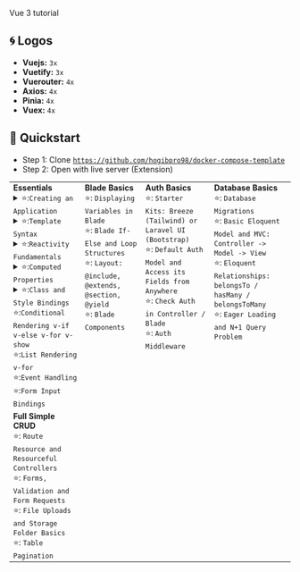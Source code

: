 Vue 3 tutorial

## 🌀 Logos
- **Vuejs:** <code>3x</code><br/>
- **Vuetify:** <code>3x</code><br/>
- **Vuerouter:** <code>4x</code><br/>
- **Axios:** <code>4x</code><br/>
- **Pinia:** <code>4x</code><br/>
- **Vuex:** <code>4x</code><br/>

## 🚀 Quickstart
- Step 1: Clone <code>https://github.com/hogibpro98/docker-compose-template</code> 
- Step 2: Open with live server (Extension)

<table>
 <tr valign="top" style="vertical-align:top">
  <td>
   <strong>	Essentials</strong><br/>
<details>
    <summary>⭐:<code>Creating an Application</code></summary>
</details>

<details>
    <summary>⭐:<code>Template Syntax</code></summary>

1. Text Interpolation
```
<span>Message: {{ msg }}</span>
```
2. Raw HTML <strong style="color:red">Not use</strong> 
```
Security Warning
Dynamically rendering arbitrary HTML on your website can be very dangerous because it can easily lead to XSS vulnerabilities. Only use v-html on trusted content and never on user-provided content.
```
3. Boolean Attributes https://html.spec.whatwg.org/multipage/common-microsyntaxes.html#boolean-attributes
4. Dynamically Binding Multiple Attributes
```
data() {
  return {
    objectOfAttrs: {
      id: 'container',
      class: 'wrapper'
    }
  }
}
--------------------------------------
<div v-bind="objectOfAttrs"></div>
```
5. Calling Functions ???
6. Arguments
```
<a v-bind:href="url"> ... </a>

<!-- shorthand -->
<a :href="url"> ... </a>
--------------------------------------
<a v-on:click="doSomething"> ... </a>

<!-- shorthand -->
<a @click="doSomething"> ... </a>
```
```
<template>
  <a :[attributeName]="url">Click here</a>
</template>

<script>
export default {
  data() {
    return {
      attributeName: 'href',
      url: 'https://example.com'
    }
  }
}
</script>
```
```
<template>
  <input v-on:[eventName]="handleFocus"> <!-- or shorthand: @:[eventName]="handleFocus" -->
</template>

<script>
export default {
  data() {
    return {
      eventName: 'focus'
    }
  },
  methods: {
    handleFocus() {
      console.log('Input focused');
    }
  }
}
</script>
```
7. Modifiers
![alt text](./src/doc/Modifiers.png)
</details>

<details>
    <summary>⭐:<code>Reactivity Fundamentals</code></summary>

1. DOM Update Timing
```
import { nextTick } from 'vue'

export default {
  methods: {
    async increment() {
      this.count++
      await nextTick()
      // Now the DOM is updated
    }
  }
}
```
2. Stateful Methods
```
export default {
  created() {
    // each instance now has its own copy of debounced handler
    this.debouncedClick = _.debounce(this.click, 500)
  },
  unmounted() {
    // also a good idea to cancel the timer
    // when the component is removed
    this.debouncedClick.cancel()
  },
  methods: {
    click() {
      // ... respond to click ...
    }
  }
}
```

</details>

<details>
    <summary>⭐:<code>Computed Properties</code></summary>

1. DOM Update Timing
```
import { nextTick } from 'vue'

export default {
  methods: {
    async increment() {
      this.count++
      await nextTick()
      // Now the DOM is updated
    }
  }
}
```
2. Stateful Methods
```
export default {
  created() {
    // each instance now has its own copy of debounced handler
    this.debouncedClick = _.debounce(this.click, 500)
  },
  unmounted() {
    // also a good idea to cancel the timer
    // when the component is removed
    this.debouncedClick.cancel()
  },
  methods: {
    click() {
      // ... respond to click ...
    }
  }
}
```

</details>

<details>
    <summary>⭐:<code>Class and Style Bindings</code></summary>

1. DOM Update Timing
```
data() {
  return {
    activeColor: 'red',
    fontSize: 30
  }
}
<div :style="{ color: activeColor, fontSize: fontSize + 'px' }"></div>
```

</details>

<summary>⭐:<code>Conditional Rendering v-if v-else v-for v-show</code></summary>
<summary>⭐:<code>List Rendering v-for</code></summary>
<summary>⭐:<code>Event Handling</code></summary>
<summary>⭐:<code>Form Input Bindings</code></summary>

  </td>
  <td>
   <strong>Blade Basics</strong><br/>
   ⭐: <code>Displaying Variables in Blade</code><br/>
   ⭐: <code>Blade If-Else and Loop Structures</code><br/>
   ⭐: <code>Layout: @include, @extends, @section, @yield</code><br/>
   ⭐: <code>Blade Components</code><br/>
  </td>
  <td>
   <strong>Auth Basics</strong><br/>
   ⭐: <code>Starter Kits: Breeze (Tailwind) or Laravel UI (Bootstrap)</code><br/>
   ⭐: <code>Default Auth Model and Access its Fields from Anywhere</code><br/>
   ⭐: <code>Check Auth in Controller / Blade</code><br/>
   ⭐: <code>Auth Middleware</code><br/>
  </td>
  <td>
   <strong>Database Basics</strong><br/>
   ⭐: <code>Database Migrations</code><br/>
   ⭐: <code>Basic Eloquent Model and MVC: Controller -> Model -> View</code><br/>
   ⭐: <code>Eloquent Relationships: belongsTo / hasMany / belongsToMany</code><br/>
   ⭐: <code>Eager Loading and N+1 Query Problem</code><br/>
  </td>
 </tr>
 <tr valign="top" style="vertical-align:top">
  <td>
   <strong>Full Simple CRUD</strong><br/>
   ⭐: <code>Route Resource and Resourceful Controllers</code><br/>
   ⭐: <code>Forms, Validation and Form Requests</code><br/>
   ⭐: <code>File Uploads and Storage Folder Basics</code><br/>
   ⭐: <code>Table Pagination</code><br/>
  </td>
 </tr>
</table>